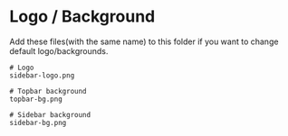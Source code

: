 # Logo / Background
Add these files(with the same name) to this folder if you want to change default logo/backgrounds.
```
# Logo
sidebar-logo.png

# Topbar background
topbar-bg.png

# Sidebar background
sidebar-bg.png
```